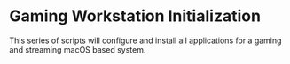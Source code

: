 # Gaming Workstation Initialization

This series of scripts will configure and install all applications for a gaming and streaming macOS based system.
